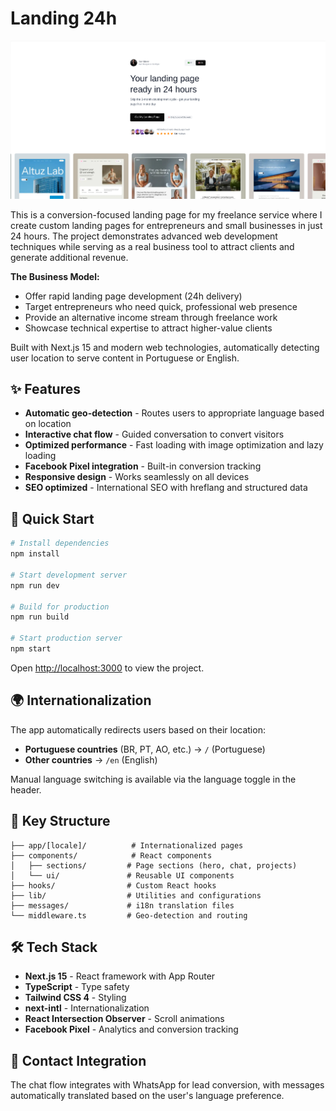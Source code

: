 # Landing 24h

![preview image](preview.png "Website Preview")

This is a conversion-focused landing page for my freelance service where I create custom landing pages for entrepreneurs and small businesses in just 24 hours. The project demonstrates advanced web development techniques while serving as a real business tool to attract clients and generate additional revenue.

**The Business Model:**
- Offer rapid landing page development (24h delivery)
- Target entrepreneurs who need quick, professional web presence
- Provide an alternative income stream through freelance work
- Showcase technical expertise to attract higher-value clients

Built with Next.js 15 and modern web technologies, automatically detecting user location to serve content in Portuguese or English.

## ✨ Features

- **Automatic geo-detection** - Routes users to appropriate language based on location
- **Interactive chat flow** - Guided conversation to convert visitors
- **Optimized performance** - Fast loading with image optimization and lazy loading
- **Facebook Pixel integration** - Built-in conversion tracking
- **Responsive design** - Works seamlessly on all devices
- **SEO optimized** - International SEO with hreflang and structured data

## 🚀 Quick Start

```bash
# Install dependencies
npm install

# Start development server
npm run dev

# Build for production
npm run build

# Start production server
npm start
```

Open [http://localhost:3000](http://localhost:3000) to view the project.

## 🌍 Internationalization

The app automatically redirects users based on their location:
- **Portuguese countries** (BR, PT, AO, etc.) → `/` (Portuguese)
- **Other countries** → `/en` (English)

Manual language switching is available via the language toggle in the header.

## 📁 Key Structure

```
├── app/[locale]/          # Internationalized pages
├── components/            # React components
│   ├── sections/         # Page sections (hero, chat, projects)
│   └── ui/               # Reusable UI components
├── hooks/                # Custom React hooks
├── lib/                  # Utilities and configurations
├── messages/             # i18n translation files
└── middleware.ts         # Geo-detection and routing
```

## 🛠 Tech Stack

- **Next.js 15** - React framework with App Router
- **TypeScript** - Type safety
- **Tailwind CSS 4** - Styling
- **next-intl** - Internationalization
- **React Intersection Observer** - Scroll animations
- **Facebook Pixel** - Analytics and conversion tracking

## 📱 Contact Integration

The chat flow integrates with WhatsApp for lead conversion, with messages automatically translated based on the user's language preference.
